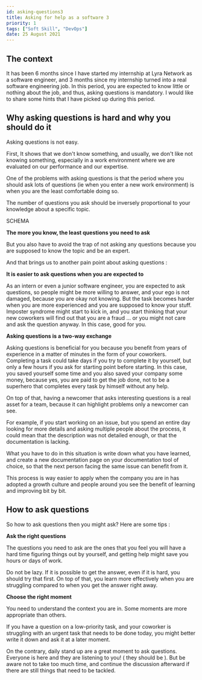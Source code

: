 ```yaml
---
id: asking-questions3
title: Asking for help as a software 3
priority: 1
tags: ["Soft Skill", "DevOps"]
date: 25 August 2021
---
```


## The context

It has been 6 months since I have started my internship at Lyra Network as a software engineer, and 3 months since my internship turned into a real software engineering job. In this period, you are expected to know little or nothing about the job, and thus, asking questions is mandatory. I would like to share some hints that I have picked up during this period.

## Why asking questions is hard and why you should do it

Asking questions is not easy.

First, It shows that we don't know something, and usually, we don't like not knowing something, especially in a work environment where we are evaluated on our performance and our expertise.

One of the problems with asking questions is that the period where you should ask lots of questions (ie when you enter a new work environment) is when you are the least comfortable doing so.

The number of questions you ask should be inversely proportional to your knowledge about a specific topic.

SCHEMA

**The more you know, the least questions you need to ask**

But you also have to avoid the trap of not asking any questions because you are supposed to know the topic and be an expert.

And that brings us to another pain point about asking questions :

**It is easier to ask questions when you are expected to**

As an intern or even a junior software engineer, you are expected to ask questions, so people might be more willing to answer, and your ego is not damaged, because you are okay not knowing. But the task becomes harder when you are more experienced and you are supposed to know your stuff. Imposter syndrome might start to kick in, and you start thinking that your new coworkers will find out that you are a fraud ... or you might not care and ask the question anyway. In this case, good for you.

**Asking questions is a two-way exchange**

Asking questions is beneficial for you because you benefit from years of experience in a matter of minutes in the form of your coworkers. Completing a task could take days if you try to complete it by yourself, but only a few hours if you ask for starting point before starting. In this case, you saved yourself some time and you also saved your company some money, because yes, you are paid to get the job done, not to be a superhero that completes every task by himself without any help.

On top of that, having a newcomer that asks interesting questions is a real asset for a team, because it can highlight problems only a newcomer can see.

For example, if you start working on an issue, but you spend an entire day looking for more details and asking multiple people about the process, it could mean that the description was not detailed enough, or that the documentation is lacking.

What you have to do in this situation is write down what you have learned, and create a new documentation page on your documentation tool of choice, so that the next person facing the same issue can benefit from it.

This process is way easier to apply when the company you are in has adopted a growth culture and people around you see the benefit of learning and improving bit by bit.

## How to ask questions

So how to ask questions then you might ask? Here are some tips :

**Ask the right questions**

The questions you need to ask are the ones that you feel you will have a hard time figuring things out by yourself, and getting help might save you hours or days of work.

Do not be lazy. If it is possible to get the answer, even if it is hard, you should try that first. On top of that, you learn more effectively when you are struggling compared to when you get the answer right away.

**Choose the right moment**

You need to understand the context you are in. Some moments are more appropriate than others.

If you have a question on a low-priority task, and your coworker is struggling with an urgent task that needs to be done today, you might better write it down and ask it at a later moment.

On the contrary, daily stand up are a great moment to ask questions. Everyone is here and they are listening to you! ( they should be ). But be aware not to take too much time, and continue the discussion afterward if there are still things that need to be tackled.

